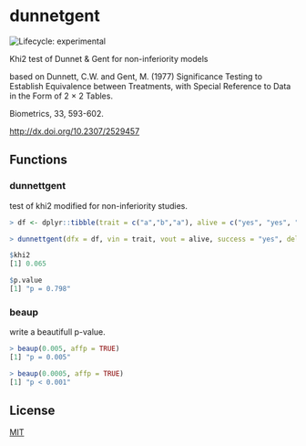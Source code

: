 # dunnetgent

<!-- badges: start -->
![Lifecycle: experimental](https://img.shields.io/badge/lifecycle-experimental-orange.svg)
<!-- badges: end -->

Khi2 test of Dunnet &amp; Gent for non-inferiority models

based on Dunnett, C.W. and Gent, M. (1977) Significance Testing to Establish Equivalence between Treatments, with Special Reference to Data in the Form of 2 × 2 Tables.

Biometrics, 33, 593-602.

http://dx.doi.org/10.2307/2529457

## Functions

### dunnettgent

test of khi2 modified for non-inferiority studies.

```r
> df <- dplyr::tibble(trait = c("a","b","a"), alive = c("yes", "yes", "no"))

> dunnettgent(dfx = df, vin = trait, vout = alive, success = "yes", delta = 0.1, corcont = TRUE)

$khi2
[1] 0.065

$p.value
[1] "p = 0.798"
```

### beaup

write a beautifull p-value.

```r
> beaup(0.005, affp = TRUE)
[1] "p = 0.005"

> beaup(0.0005, affp = TRUE)
[1] "p < 0.001"
```



## License

[MIT](https://choosealicense.com/licenses/mit/)

